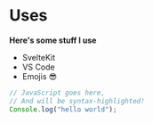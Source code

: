 # Uses

**Here's some stuff I use**

- SvelteKit
- VS Code
- Emojis 😎

```js
// JavaScript goes here,
// And will be syntax-highlighted!
Console.log("hello world");
```
